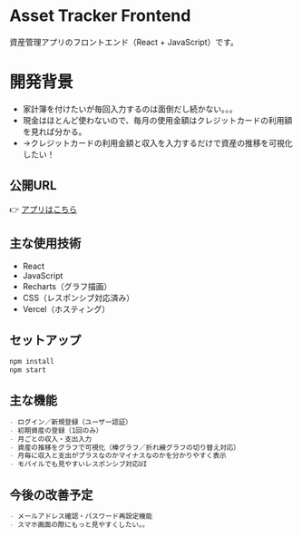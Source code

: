 # Asset Tracker Frontend

資産管理アプリのフロントエンド（React + JavaScript）です。

# 開発背景

- 家計簿を付けたいが毎回入力するのは面倒だし続かない。。。
- 現金はほとんど使わないので、毎月の使用金額はクレジットカードの利用額を見れば分かる。
- →クレジットカードの利用金額と収入を入力するだけで資産の推移を可視化したい！

## 公開URL

👉 [アプリはこちら](https://asset-tracker-frontend.vercel.app/)

## 主な使用技術

- React
- JavaScript
- Recharts（グラフ描画）
- CSS（レスポンシブ対応済み）
- Vercel（ホスティング）

## セットアップ

```bash
npm install
npm start
```

## 主な機能

```md
- ログイン／新規登録（ユーザー認証）
- 初期資産の登録（1回のみ）
- 月ごとの収入・支出入力
- 資産の推移をグラフで可視化（棒グラフ／折れ線グラフの切り替え対応）
- 月毎に収入と支出がプラスなのかマイナスなのかを分かりやすく表示
- モバイルでも見やすいレスポンシブ対応UI
```
## 今後の改善予定

```md
- メールアドレス確認・パスワード再設定機能
- スマホ画面の際にもっと見やすくしたい。。
```